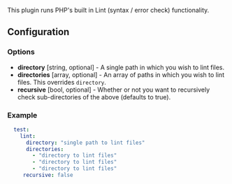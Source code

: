 This plugin runs PHP's built in Lint (syntax / error check) functionality.

## Configuration
### Options
- **directory** [string, optional] - A single path in which you wish to lint files.
- **directories** [array, optional] - An array of paths in which you wish to lint files. This overrides  `directory`.
- **recursive** [bool, optional] - Whether or not you want to recursively check sub-directories of the above (defaults to true).

### Example
```yml
  test:
    lint:
      directory: "single path to lint files"
      directories:
        - "directory to lint files"
        - "directory to lint files"
        - "directory to lint files"
     recursive: false
```

